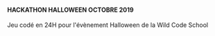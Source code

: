 #### HACKATHON HALLOWEEN OCTOBRE 2019

Jeu codé en 24H pour l'évènement Halloween de la Wild Code School 
